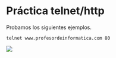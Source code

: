 # Práctica telnet/http

Probamos los siguientes ejemplos. 

```
telnet www.profesordeinformatica.com 80
```

![](ASIR-SREI/img/intro/1.png)
